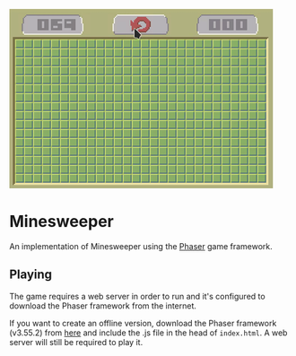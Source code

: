 ![A GIF showing gameplay](gameplay.gif)

# Minesweeper

An implementation of Minesweeper using the [Phaser](https://phaser.io) game framework.

## Playing

The game requires a web server in order to run and it's configured to download the Phaser framework from the internet.

If you want to create an offline version, download the Phaser framework (v3.55.2) from [here](https://phaser.io/download/release/3.55.2) and include the .js file in the head of `index.html`. A web server will still be required to play it.
